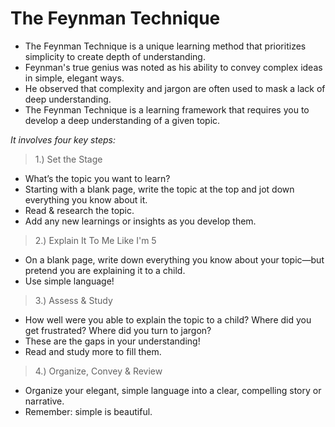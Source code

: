 # The Feynman Technique

- The Feynman Technique is a unique learning method that prioritizes simplicity to create depth of understanding.
- Feynman's true genius was noted as his ability to convey complex ideas in simple, elegant ways.
- He observed that complexity and jargon are often used to mask a lack of deep understanding.
- The Feynman Technique is a learning framework that requires you to develop a deep understanding of a given topic.

*It involves four key steps:*

> 1.) Set the Stage

- What’s the topic you want to learn?
- Starting with a blank page, write the topic at the top and jot down everything you know about it.
- Read & research the topic.
- Add any new learnings or insights as you develop them.

> 2.) Explain It To Me Like I'm 5

- On a blank page, write down everything you know about your topic—but pretend you are explaining it to a child.
- Use simple language!

> 3.) Assess & Study

- How well were you able to explain the topic to a child? Where did you get frustrated? Where did you turn to jargon?
- These are the gaps in your understanding!
- Read and study more to fill them.

> 4.) Organize, Convey & Review

- Organize your elegant, simple language into a clear, compelling story or narrative.
- Remember: simple is beautiful.